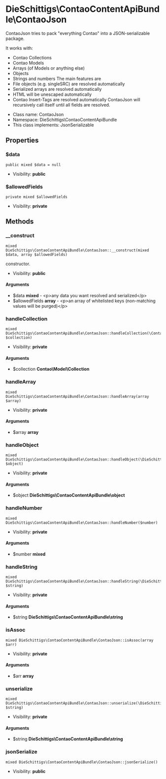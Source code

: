 DieSchittigs\ContaoContentApiBundle\ContaoJson
===============

ContaoJson tries to pack &quot;everything Contao&quot; into a JSON-serializable package.

It works with:
 - Contao Collections
 - Contao Models
 - Arrays (of Models or anything else)
 - Objects
 - Strings and numbers
The main features are
 - File objects (e.g. singleSRC) are resolved automatically
 - Serialized arrays are resolved automatically
 - HTML will be unescaped automatically
 - Contao Insert-Tags are resolved automatically
ContaoJson will recursively call itself until all fields are resolved.


* Class name: ContaoJson
* Namespace: DieSchittigs\ContaoContentApiBundle
* This class implements: JsonSerializable




Properties
----------


### $data

    public mixed $data = null





* Visibility: **public**


### $allowedFields

    private mixed $allowedFields





* Visibility: **private**


Methods
-------


### __construct

    mixed DieSchittigs\ContaoContentApiBundle\ContaoJson::__construct(mixed $data, array $allowedFields)

constructor.



* Visibility: **public**


#### Arguments
* $data **mixed** - &lt;p&gt;any data you want resolved and serialized&lt;/p&gt;
* $allowedFields **array** - &lt;p&gt;an array of whitelisted keys (non-matching values will be purged)&lt;/p&gt;



### handleCollection

    mixed DieSchittigs\ContaoContentApiBundle\ContaoJson::handleCollection(\Contao\Model\Collection $collection)





* Visibility: **private**


#### Arguments
* $collection **Contao\Model\Collection**



### handleArray

    mixed DieSchittigs\ContaoContentApiBundle\ContaoJson::handleArray(array $array)





* Visibility: **private**


#### Arguments
* $array **array**



### handleObject

    mixed DieSchittigs\ContaoContentApiBundle\ContaoJson::handleObject(\DieSchittigs\ContaoContentApiBundle\object $object)





* Visibility: **private**


#### Arguments
* $object **DieSchittigs\ContaoContentApiBundle\object**



### handleNumber

    mixed DieSchittigs\ContaoContentApiBundle\ContaoJson::handleNumber($number)





* Visibility: **private**


#### Arguments
* $number **mixed**



### handleString

    mixed DieSchittigs\ContaoContentApiBundle\ContaoJson::handleString(\DieSchittigs\ContaoContentApiBundle\string $string)





* Visibility: **private**


#### Arguments
* $string **DieSchittigs\ContaoContentApiBundle\string**



### isAssoc

    mixed DieSchittigs\ContaoContentApiBundle\ContaoJson::isAssoc(array $arr)





* Visibility: **private**


#### Arguments
* $arr **array**



### unserialize

    mixed DieSchittigs\ContaoContentApiBundle\ContaoJson::unserialize(\DieSchittigs\ContaoContentApiBundle\string $string)





* Visibility: **private**


#### Arguments
* $string **DieSchittigs\ContaoContentApiBundle\string**



### jsonSerialize

    mixed DieSchittigs\ContaoContentApiBundle\ContaoJson::jsonSerialize()





* Visibility: **public**




